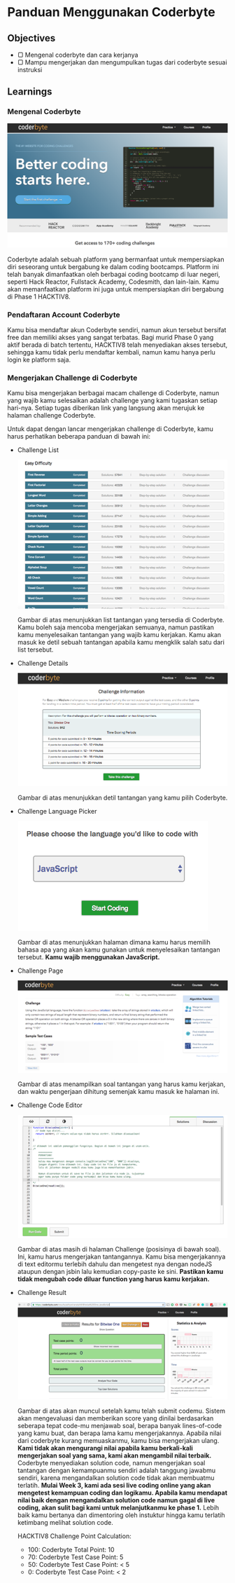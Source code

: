 # Panduan Menggunakan Coderbyte

## Objectives

- ▢ Mengenal coderbyte dan cara kerjanya
- ▢ Mampu mengerjakan dan mengumpulkan tugas dari coderbyte sesuai instruksi

## Learnings

### Mengenal Coderbyte

![Coderbyte Front](assets/coderbyte-front.png)

Coderbyte adalah sebuah platform yang bermanfaat untuk mempersiapkan diri seseorang untuk bergabung ke dalam coding bootcamps. Platform ini telah banyak dimanfaatkan oleh berbagai coding bootcamp di luar negeri, seperti Hack Reactor, Fullstack Academy, Codesmith, dan lain-lain. Kamu akan memanfaatkan platform ini juga untuk mempersiapkan diri bergabung di Phase 1 HACKTIV8.

### Pendaftaran Account Coderbyte

Kamu bisa mendaftar akun Coderbyte sendiri, namun akun tersebut bersifat free dan memiliki akses yang sangat terbatas. Bagi murid Phase 0 yang aktif berada di batch tertentu, HACKTIV8 telah menyediakan akses tersebut, sehingga kamu tidak perlu mendaftar kembali, namun kamu hanya perlu login ke platform saja.

### Mengerjakan Challenge di Coderbyte

Kamu bisa mengerjakan berbagai macam challenge di Coderbyte, namun yang wajib kamu selesaikan adalah challenge yang kami tugaskan setiap hari-nya. Setiap tugas diberikan link yang langsung akan merujuk ke halaman challenge Coderbyte.

Untuk dapat dengan lancar mengerjakan challenge di Coderbyte, kamu harus perhatikan beberapa panduan di bawah ini:

- Challenge List

  ![Coderbyte Challenge List](assets/cb-challenge-list.png)

  Gambar di atas menunjukkan list tantangan yang tersedia di Coderbyte. Kamu boleh saja mencoba mengerjakan semuanya, namun pastikan kamu menyelesaikan tantangan yang wajib kamu kerjakan. Kamu akan masuk ke detil sebuah tantangan apabila kamu mengklik salah satu dari list tersebut.

- Challenge Details

  ![Coderbyte Challenge Detail](assets/cb-challenge.png)

  Gambar di atas menunjukkan detil tantangan yang kamu pilih Coderbyte.

- Challenge Language Picker

  ![Coderbyte Challenge Language](assets/cb-language-selection.png)

  Gambar di atas menunjukkan halaman dimana kamu harus memilih bahasa apa yang akan kamu gunakan untuk menyelesaikan tantangan tersebut. **Kamu wajib menggunakan JavaScript.**

- Challenge Page

  ![Coderbyte Challenge Language](assets/cb-challenge-detail.png)

  Gambar di atas menampilkan soal tantangan yang harus kamu kerjakan, dan waktu pengerjaan dihitung semenjak kamu masuk ke halaman ini.

- Challenge Code Editor

  ![Coderbyte Challenge Code Editor](assets/cb-challenge-editor.png)

  Gambar di atas masih di halaman Challenge (posisinya di bawah soal). Ini, kamu harus mengerjakan tantangannya. Kamu bisa mengerjakannya di text editormu terlebih dahulu dan mengetest nya dengan nodeJS ataupun dengan jsbin lalu kemudian copy-paste ke sini. **Pastikan kamu tidak mengubah code diluar function yang harus kamu kerjakan.**

- Challenge Result

  ![Coderbyte Challenge Result](assets/cb-result.png)

  Gambar di atas akan muncul setelah kamu telah submit codemu. Sistem akan mengevaluasi dan memberikan score yang dinilai berdasarkan seberapa tepat code-mu menjawab soal, berapa banyak lines-of-code yang kamu buat, dan berapa lama kamu mengerjakannya. Apabila nilai dari coderbyte kurang memuaskanmu, kamu bisa mengerjakan ulang. **Kami tidak akan mengurangi nilai apabila kamu berkali-kali mengerjakan soal yang sama, kami akan mengambil nilai terbaik.** Coderbyte menyediakan solution code, namun mengerjakan soal tantangan dengan kemampuanmu sendiri adalah tanggung jawabmu sendiri, karena mengandalkan solution code tidak akan membuatmu terlatih. **Mulai Week 3, kami ada sesi live coding online yang akan mengetest kemampuan coding dan logikamu. Apabila kamu mendapat nilai baik dengan mengandalkan solution code namun gagal di live coding, akan sulit bagi kami untuk melanjutkanmu ke phase 1.** Lebih baik kamu bertanya dan dimentoring oleh instuktur hingga kamu terlatih ketimbang melihat solution code.

  HACKTIV8 Challenge Point Calculation:

  - 100: Coderbyte Total Point: 10
  - 70: Coderbyte Test Case Point: 5
  - 50: Coderbyte Test Case Point: < 5
  - 0: Coderbyte Test Case Point: < 2
